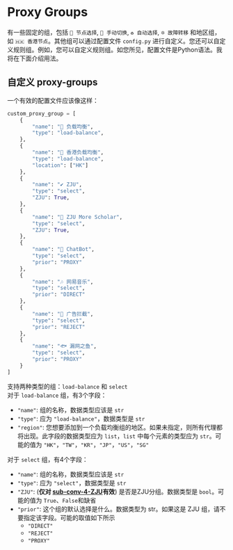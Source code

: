 # Proxy Groups
有一些固定的组，包括 `🚀 节点选择`, `🚀 手动切换`, `♻️ 自动选择`, `🔯 故障转移` 和地区组，如 `🇭🇰 香港节点`。其他组可以通过配置文件 `config.py` 进行自定义。您还可以自定义规则组。例如，您可以自定义规则组。如您所见，配置文件是Python语法。我将在下面介绍用法。  

## 自定义 proxy-groups
一个有效的配置文件应该像这样：  
```Python
custom_proxy_group = [
    {
        "name": "🔮 负载均衡",
        "type": "load-balance",
    },
    {
        "name": "🔮 香港负载均衡",
        "type": "load-balance",
        "location": ["HK"]
    },
    {
        "name": "✔ ZJU",
        "type": "select",
        "ZJU": True,
    },
    {
        "name": "📃 ZJU More Scholar",
        "type": "select",
        "ZJU": True,
    },
    {
        "name": "🤖 ChatBot",
        "type": "select",
        "prior": "PROXY"
    },
    {
        "name": "🎶 网易音乐",
        "type": "select",
        "prior": "DIRECT"
    },
    {
        "name": "🛑 广告拦截",
        "type": "select",
        "prior": "REJECT"
    },
    {
        "name": "🐟 漏网之鱼",
        "type": "select",
        "prior": "PROXY"
    }
]
```
支持两种类型的组：`load-balance` 和 `select`  
对于 `load-balance` 组，有3个字段：  
- `"name"`: 组的名称，数据类型应该是 `str`  
- `"type"`: 应为 `"load-balance"`，数据类型是 `str`  
- `"region"`: 您想要添加到一个负载均衡组的地区。如果未指定，则所有代理都将出现。此字段的数据类型应为 `list`，`list` 中每个元素的类型应为 `str`。可能的值为 `"HK"`，`"TW"`，`"KR"`，`"JP"`，`"US"`，`"SG"`  

对于 `select` 组，有4个字段：  
- `"name"`: 组的名称，数据类型应该是 `str`  
- `"type"`: 应为 `"select"`，数据类型是 `str`  
- `"ZJU"`: (**仅对 [sub-conv-4-ZJU](https://github.com/Geniucker/sub-conv-4-ZJU)有效**) 是否是ZJU分组。数据类型是 `bool`。可能的值为 `True`、`False`和缺省  
- `"prior"`: 这个组的默认选择是什么。数据类型为 str。如果这是 ZJU 组，请不要指定该字段。可能的取值如下所示  
  - `"DIRECT"`  
  - `"REJECT"`  
  - `"PROXY"`
